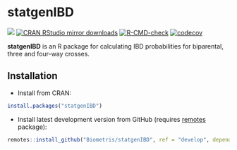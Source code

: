 
<!-- README.md is generated from README.Rmd. Please edit that file -->

# statgenIBD

[![](https://www.r-pkg.org/badges/version/statgenIBD)](https://www.r-pkg.org/pkg/statgenIBD)
[![CRAN RStudio mirror
downloads](https://cranlogs.r-pkg.org/badges/statgenIBD)](https://www.r-pkg.org/pkg/statgenIBD)
[![R-CMD-check](https://github.com/Biometris/statgenIBD/workflows/R-CMD-check/badge.svg)](https://github.com/Biometris/statgenIBD/actions?workflow=R-CMD-check)
[![codecov](https://codecov.io/gh/Biometris/statgenIBD/branch/master/graph/badge.svg)](https://codecov.io/gh/Biometris/statgenIBD)

**statgenIBD** is an R package for calculating IBD probabilities for
biparental, three and four-way crosses.

## Installation

-   Install from CRAN:

``` r
install.packages("statgenIBD")
```

-   Install latest development version from GitHub (requires
    [remotes](https://github.com/r-lib/remotes) package):

``` r
remotes::install_github("Biometris/statgenIBD", ref = "develop", dependencies = TRUE)
```

